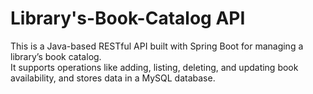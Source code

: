 # Library's-Book-Catalog API
This is a Java-based RESTful API built with Spring Boot for managing a library’s book catalog.  
It supports operations like adding, listing, deleting, and updating book availability, and stores data in a MySQL database.
